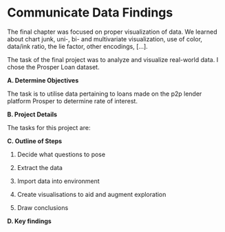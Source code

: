 # Communicate Data Findings

The final chapter was focused on proper visualization of data. We learned about chart junk, uni-, bi- and multivariate visualization, use of color, data/ink ratio, the lie
factor, other encodings, [...].

The task of the final project was to analyze and visualize real-world data. I chose the Prosper Loan dataset.

 **A. Determine Objectives**

The task is to utilise data pertaining to loans made on the p2p lender platform Prosper to determine rate of interest.

**B. Project Details**


The tasks for this project are:


**C. Outline of Steps** 

1. Decide what questions to pose

2. Extract the data  

3. Import data into environment  

4. Create visualisations to aid and augment exploration 

5. Draw conclusions


**D. Key findings**
